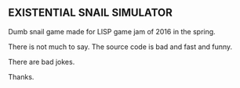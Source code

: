 ## EXISTENTIAL SNAIL SIMULATOR

Dumb snail game made for LISP game jam of 2016 in the spring.

There is not much to say. The source code is bad and fast and funny.

There are bad jokes.

Thanks.
